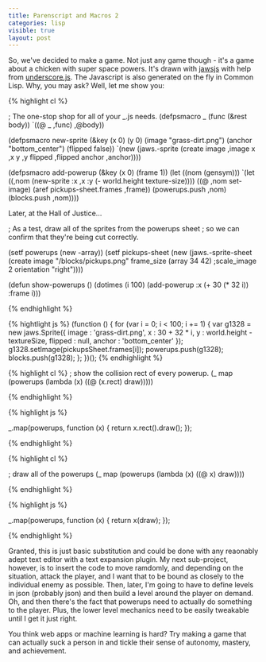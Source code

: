 ```yaml
---
title: Parenscript and Macros 2
categories: lisp
visible: true
layout: post
---
```


So, we've decided to make a game.  Not just any game though - it's a game about a chicken with super space powers.  It's drawn with [jawsjs](http://jawsjs.com) with help from [underscore.js](http://underscorejs.org).   The Javascript is also generated on the fly in Common Lisp.  Why, you may ask?  Well, let me show you:

{% highlight cl %}

; The one-stop shop for all of your _.js needs.
(defpsmacro _ (func (&rest body))
  `((@ _ ,func) ,@body))

(defpsmacro new-sprite (&key (x 0)
                             (y 0)
                             (image "grass-dirt.png")
                             (anchor "bottom_center")
                             (flipped false))
  `(new (jaws.-sprite (create image ,image
                              x ,x
                              y ,y
                              flipped ,flipped
                              anchor ,anchor))))

(defpsmacro add-powerup (&key (x 0) (frame 1))
  (let ((nom (gensym)))
    `(let ((,nom (new-sprite :x ,x :y (- world.height texture-size))))
       ((@ ,nom set-image) (aref pickups-sheet.frames ,frame))
       (powerups.push ,nom)
       (blocks.push ,nom))))

Later, at the Hall of Justice...

; As a test, draw all of the sprites from the powerups sheet
; so we can confirm that they're being cut correctly.

(setf powerups (new -array))
(setf pickups-sheet (new (jaws.-sprite-sheet
                           (create image "/blocks/pickups.png"
                                   frame_size (array 34 42)
                                   ;scale_image 2
                                   orientation "right"))))

(defun show-powerups ()
  (dotimes (i 100)
    (add-powerup :x (+ 30 (* 32 i)) :frame i)))

{% endhighlight %}

{% hightlight js %}
(function () {
    for (var i = 0; i < 100; i += 1) {
        var g1328 = new jaws.Sprite({ image : 'grass-dirt.png',
                                      x : 30 + 32 * i,
                                      y : world.height - textureSize,
                                      flipped : null,
                                      anchor : 'bottom_center'
                                    });
        g1328.setImage(pickupsSheet.frames[i]);
        powerups.push(g1328);
        blocks.push(g1328);
    };
})();
{% endhighlight %}

{% highlight cl %}
; show the collision rect of every powerup.
(_ map (powerups (lambda (x) ((@ (x.rect) draw)))))

{% endhighlight %}

{% highlight js %}

_.map(powerups, function (x) {
   return x.rect().draw();
});

{% endhighlight %}

{% highlight cl %}

; draw all of the powerups
(_ map (powerups (lambda (x) ((@ x) draw))))

{% endhighlight %}

{% highlight js %}

_.map(powerups, function (x) {
    return x(draw);
});

{% endhighlight %}

Granted, this is just basic substitution and could be done with any reaonably adept text editor with a text expansion plugin.  My next sub-project, however, is to insert the code to move ramdomly, and depending on the situation, attack the player, and I want that to be bound as closely to the individual enemy as possible.  Then, later, I'm going to have to define levels in json (probably json) and then build a level around the player on demand.  Oh, and then there's the fact that powerups need to actually do something to the player.  Plus, the lower level mechanics need to be easily tweakable until I get it just right.

You think web apps or machine learning is hard?  Try making a game that can actually suck a person in and tickle their sense of autonomy, mastery, and achievement.
